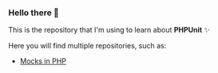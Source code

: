 ### Hello there 🤙

This is the repository that I'm using to learn about **PHPUnit** ✨

Here you will find multiple repositories, such as:

- [Mocks in PHP](https://github.com/pedrolag/phpunit/tree/main/alura/mocks-em-php)
